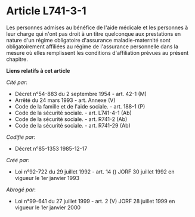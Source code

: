 # Article L741-3-1

Les personnes admises au bénéfice de l'aide médicale et les personnes à leur charge qui n'ont pas droit à un titre quelconque
aux prestations en nature d'un régime obligatoire d'assurance maladie-maternité sont obligatoirement affiliées au régime de
l'assurance personnelle dans la mesure où elles remplissent les conditions d'affiliation prévues au présent chapitre.

**Liens relatifs à cet article**

_Cité par_:

  - Décret n°54-883 du 2 septembre 1954 - art. 42-1 (M)
  - Arrêté du 24 mars 1993 - art. Annexe (V)
  - Code de la famille et de l'aide sociale. - art. 188-1 (P)
  - Code de la sécurité sociale. - art. L741-4-1 (Ab)
  - Code de la sécurité sociale. - art. R741-2 (Ab)
  - Code de la sécurité sociale. - art. R741-29 (Ab)

_Codifié par_:

  - Décret n°85-1353 1985-12-17

_Créé par_:

  - Loi n°92-722 du 29 juillet 1992 - art. 14 () JORF 30 juillet 1992 en vigueur le 1er janvier 1993

_Abrogé par_:

  - Loi n°99-641 du 27 juillet 1999 - art. 2 (V) JORF 28 juillet 1999 en vigueur le 1er janvier 2000
